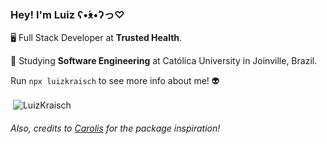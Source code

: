 ### Hey! I'm Luiz ʕ•́ᴥ•̀ʔっ♡

🖥️ Full Stack Developer at **Trusted Health**.

📜 Studying **Software Engineering** at Católica University in Joinville, Brazil.

Run `npx luizkraisch` to see more info about me! 👽

<p>&nbsp;<img align="center" src="https://github-readme-stats.vercel.app/api?username=LuizKraisch&theme=dark&show_icons=true%22/%3E" alt="LuizKraisch" /></p>

###### Also, credits to [Carolis](https://github.com/Carolis) for the package inspiration!
